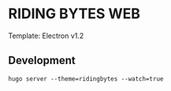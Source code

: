 # RIDING BYTES WEB

Template: Electron v1.2


## Development

`hugo server --theme=ridingbytes --watch=true`
